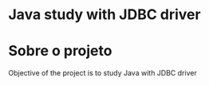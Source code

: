 # Java study with JDBC driver

# Sobre o projeto
Objective of the project is to study Java with JDBC driver

